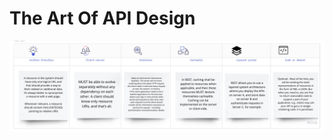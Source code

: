 # The Art Of API Design

![alt text](https://github.com/JITES/TheArtOfAPIDesign/blob/master/Resources/REST.jpg)
